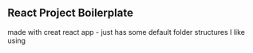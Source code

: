 ## React Project Boilerplate

made with creat react app - just has some default folder structures I like using
